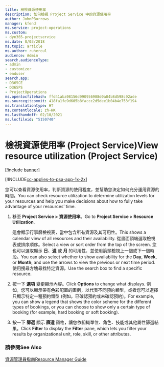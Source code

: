 ```yaml
---
title: 檢視資源使用率
description: 如何檢視 Project Service 中的資源使用率
author: JohnPBurrows
manager: kfend
ms.service: project-operations
ms.custom:
- dyn365-projectservice
ms.date: 8/03/2018
ms.topic: article
ms.author: ruhercul
audience: Admin
search.audienceType:
- admin
- customizer
- enduser
search.app:
- D365CE
- D365PS
- ProjectOperations
ms.openlocfilehash: ffd41aba98156d990956908d0a04b8d598c92ade
ms.sourcegitcommit: 418fa1fe9d605b8faccc2d5dee1b04b4e753f194
ms.translationtype: HT
ms.contentlocale: zh-HK
ms.lasthandoff: 02/10/2021
ms.locfileid: "5150740"
---
```

# <a name="view-resource-utilization-project-service"></a><span data-ttu-id="76879-103">檢視資源使用率 (Project Service)</span><span class="sxs-lookup"><span data-stu-id="76879-103">View resource utilization (Project Service)</span></span>

[!include [banner](../includes/psa-now-project-operations.md)]

[!INCLUDE[cc-applies-to-psa-app-1x-2x](../includes/cc-applies-to-psa-app-1x-2x.md)]

<span data-ttu-id="76879-104">您可以查看資源使用率，判斷資源的使用程度，並幫助您決定如何充分運用資源的時間。</span><span class="sxs-lookup"><span data-stu-id="76879-104">You can check resource utilization to determine utilization levels for your resources and help you make decisions about how to fully take advantage of your resources’ time.</span></span>  
  
1. <span data-ttu-id="76879-105">移至 **Project Service > 資源使用率**。</span><span class="sxs-lookup"><span data-stu-id="76879-105">Go to **Project Service > Resource Utilization**.</span></span> 

     <span data-ttu-id="76879-106">這會顯示行事曆檢視表，當中包含所有資源及其可用性。</span><span class="sxs-lookup"><span data-stu-id="76879-106">This shows a calendar view of all resources and their availability.</span></span> <span data-ttu-id="76879-107">從畫面頂端選取檢視表或排序順序。</span><span class="sxs-lookup"><span data-stu-id="76879-107">Select a view or sort order from the top of the screen.</span></span> <span data-ttu-id="76879-108">您也可以選取顯示 **日**、**週** 或 **月** 的可用性，並使用箭頭檢視上一個或下一個時段。</span><span class="sxs-lookup"><span data-stu-id="76879-108">You can also select whether to show availability for the **Day**, **Week**, or **Month**, and use the arrows to view the previous or next time period.</span></span> <span data-ttu-id="76879-109">使用搜尋方塊尋找特定資源。</span><span class="sxs-lookup"><span data-stu-id="76879-109">Use the search box to find a specific resource.</span></span>      
  
2. <span data-ttu-id="76879-110">按一下 **選項** 變更顯示內容。</span><span class="sxs-lookup"><span data-stu-id="76879-110">Click **Options** to change what displays.</span></span> <span data-ttu-id="76879-111">例如，您可以顯示帶有色彩配置的圖例，以代表不同預約類型，或者您可以選擇只顯示特定一種預約類型 (例如，已確認預約或未確認預約)。</span><span class="sxs-lookup"><span data-stu-id="76879-111">For example, you can show a legend that shows the color scheme for the different types of bookings, or you can choose to show only a certain type of booking (for example, hard booking or soft booking).</span></span>  

3. <span data-ttu-id="76879-112">按一下 **篩選** 顯示 **篩選** 窗格，讓您依組織單位、角色、技能或其他屬性篩選結果。</span><span class="sxs-lookup"><span data-stu-id="76879-112">Click **Filter** to display the **Filter** pane, which lets you filter your results by organizational unit, role, skill, or other attributes.</span></span>  
  
### <a name="see-also"></a><span data-ttu-id="76879-113">請參閱</span><span class="sxs-lookup"><span data-stu-id="76879-113">See Also</span></span>  
 [<span data-ttu-id="76879-114">資源管理員指南</span><span class="sxs-lookup"><span data-stu-id="76879-114">Resource Manager Guide</span></span>](../psa/resource-manager-guide.md)
